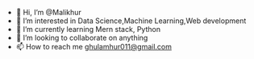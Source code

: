 - 👋 Hi, I’m @Malikhur
- 👀 I’m interested in Data Science,Machine Learning,Web development
- 🌱 I’m currently learning Mern stack, Python
- 💞️ I’m looking to collaborate on anything
- 📫 How to reach me ghulamhur011@gmail.com

<!---
Malikhur/Malikhur is a ✨ special ✨ repository because its `README.md` (this file) appears on your GitHub profile.
You can click the Preview link to take a look at your changes.
--->
